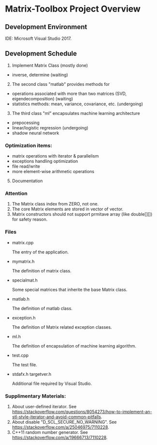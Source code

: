 
# Matrix-Toolbox Project Overview

## Development Environment
 IDE: Microsoft Visual Studio 2017.

## Development Schedule
1. Implement Matrix Class (mostly done)
 - inverse, determine (waiting)
 
2. The second class "matlab" provides methods for 
  - operations associated with more than two matrices (SVD, eigendecomposition) (waiting)
  - statistics methods: mean, variance, covariance, etc. (undergoing)

3. The third class "ml" encapsulates machine learning architecture
  - prepocessing 
  - linear/logistic regression (undergoing)
  - shadow neural network

### Optimization items:
- matrix operations with iterator & parallelism
- exceptions handling optimization
- file read/write
- more element-wise arithmetic operations

5. Documentation 


### Attention
1. The Matrix class index from ZERO, not one.
2. The core Matrix elements are stored in vector of vector.
3. Matrix constructors should not support prmitave array (like double[][]) for safety reason.


### Files
- matrix.cpp
  
  The entry of the application.

- mymatrix.h
  
  The definition of matrix class.

- specialmat.h
	
	Some special matrices that inherite the base Matrix class.

- matlab.h
  
  The definition of matlab class.

- exception.h 
  
  The definition of Matrix related exception classes.

- ml.h

	The definition of encapsulation of machine learning algorithm.

- test.cpp

	The test file.

- stdafx.h targetver.h
	
	Additional file required by Visual Studio.



### Supplimentary Materials:
1. About user-defined iterator. See https://stackoverflow.com/questions/8054273/how-to-implement-an-stl-style-iterator-and-avoid-common-pitfalls.
2. About disable "D_SCL_SECURE_NO_WARNING". See https://stackoverflow.com/a/25046975/7110228.
3. C++11 random number generator. See https://stackoverflow.com/a/19666713/7110228.